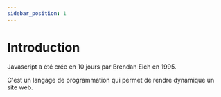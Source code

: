 ```yaml
---
sidebar_position: 1
---
```


# Introduction

Javascript a été crée en 10 jours par Brendan Eich en 1995. 

C'est un langage de programmation qui permet de rendre dynamique un site web. 

